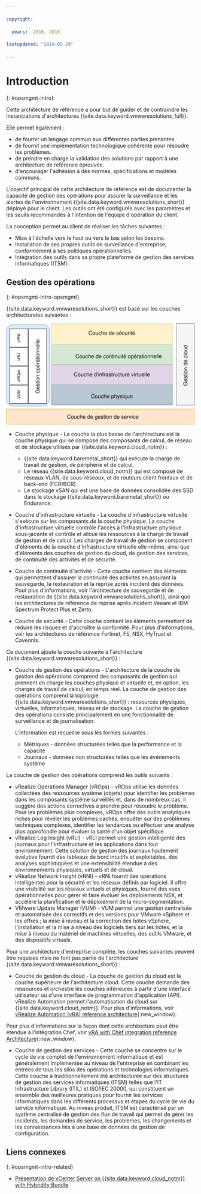 ```yaml
---

copyright:

  years:  2016, 2019

lastupdated: "2019-05-29"

---
```


# Introduction
{: #opsmgmt-intro}

Cette architecture de référence a pour but de guider et de contraindre les instanciations d'architectures {{site.data.keyword.vmwaresolutions_full}}.

Elle permet également :
* de fournir un langage commun aux différentes parties prenantes.
* de fournit une implémentation technologique cohérente pour résoudre les problèmes.
* de prendre en charge la validation des solutions par rapport à une architecture de référence éprouvée.
* d'encourager l'adhésion à des normes, spécifications et modèles communs.

L'objectif principal de cette architecture de référence est de documenter la capacité de gestion des opérations pour assurer la surveillance et les alertes de l'environnement {{site.data.keyword.vmwaresolutions_short}} déployé pour le client. Les outils ont été configurés avec les paramètres et les seuils recommandés à l'intention de l'équipe d'opération du client.

La conception permet au client de réaliser les tâches suivantes :
* Mise à l'échelle vers le haut ou vers le bas selon les besoins.
* Installation de ses propres outils de surveillance d'entreprise, conformément à ses politiques opérationnelles.
* Intégration des outils dans sa propre plateforme de gestion des services informatiques (ITSM).

## Gestion des opérations
{: #opsmgmt-intro-opsmgmt}

{{site.data.keyword.vmwaresolutions_short}} est basé sur les couches architecturales suivantes :

![Diagramme de l'architecture](../../images/opsmgmt-architecture.svg "Diagramme de l'architecture")

* Couche physique - La couche la plus basse de l'architecture est la couche physique qui se compose des composants de calcul, de réseau et de stockage utilisés par {{site.data.keyword.cloud_notm}} :
  * {{site.data.keyword.baremetal_short}} qui exécute la charge de travail de gestion, de périphérie et de calcul.
  * Le réseau {{site.data.keyword.cloud_notm}} qui est composé de réseaux VLAN, de sous-réseaux, et de routeurs client frontaux et de back-end (FCR/BCR).
  * Le stockage vSAN qui est une base de données consolidée des SSD dans le stockage {{site.data.keyword.baremetal_short}} ou Endurance.

* Couche d'infrastructure virtuelle - La couche d'infrastructure virtuelle s'exécute sur les composants de la couche physique. La couche d'infrastructure virtuelle contrôle l'accès à l'infrastructure physique sous-jacente et contrôle et alloue les ressources à la charge de travail de gestion et de calcul. Les charges de travail de gestion se composent d'éléments de la couche d'infrastructure virtuelle elle-même, ainsi que d'éléments des couches de gestion du cloud, de gestion des services, de continuité des activités et de sécurité.

* Couche de continuité d'activité - Cette couche contient des éléments qui permettent d'assurer la continuité des activités en assurant la sauvegarde, la restauration et la reprise après incident des données. Pour plus d'informations, voir l'architecture de sauvegarde et de restauration de {{site.data.keyword.vmwaresolutions_short}}, ainsi que les architectures de référence de reprise après incident Veeam et IBM Spectrum Protect Plus et Zerto.

* Couche de sécurité - Cette couche contient les éléments permettant de réduire les risques et d'accroître la conformité. Pour plus d'informations, voir les architectures de référence Fortinet, F5, NSX, HyTrust et Caveonix.

Ce document ajoute la couche suivante à l'architecture {{site.data.keyword.vmwaresolutions_short}} :

* Couche de gestion des opérations - L'architecture de la couche de gestion des opérations comprend des composants de gestion qui prennent en charge les couches physique et virtuelle et, en option, les charges de travail de calcul, en temps réel. La couche de gestion des opérations comprend la topologie {{site.data.keyword.vmwaresolutions_short}} : ressources physiques, virtuelles, informatiques, réseau et de stockage. La couche de gestion des opérations consiste principalement en une fonctionnalité de surveillance et de journalisation.

  L'information est recueillie sous les formes suivantes :
    * Métriques - données structurées telles que la performance et la capacité
    * Journaux - données non structurées telles que les événements système

La couche de gestion des opérations comprend les outils suivants :

* vRealize Operations Manager (vROps) - vROps utilise les données collectées des ressources système (objets) pour identifier les problèmes dans les composants système surveillés et, dans de nombreux cas, il suggère des actions correctives à prendre pour résoudre le problème. Pour les problèmes plus complexes, vROps offre des outils analytiques riches pour révéler les problèmes cachés, enquêter sur des problèmes techniques complexes, identifier les tendances ou effectuer une analyse plus approfondie pour évaluer la santé d'un objet spécifique.
* vRealize Log Insight (vRLI) - vRLI permet une gestion intelligente des journaux pour l'infrastructure et les applications dans tout environnement. Cette solution de gestion des journaux hautement évolutive fournit des tableaux de bord intuitifs et exploitables, des analyses sophistiquées et une extensibilité étendue à des environnements physiques, virtuels et de cloud.
* vRealize Network Insight (vRNI) - vRNI fournit des opérations intelligentes pour la sécurité et les réseaux définis par logiciel. Il offre une visibilité sur les réseaux virtuels et physiques, fournit des vues opérationnelles pour gérer et faire évoluer les déploiements NSX, et accélère la planification et le déploiement de la micro-segmentation.
* VMware Update Manager (VUM) - VUM permet une gestion centralisée et automatisée des correctifs et des versions pour VMware vSphere et les offres ; la mise à niveau et la correction des hôtes vSphere, l'installation et la mise à niveau des logiciels tiers sur les hôtes, et la mise à niveau du matériel de machines virtuelles, des outils VMware, et des dispositifs virtuels.

Pour une architecture d'entreprise complète, les couches suivantes peuvent être requises mais ne font pas partie de l'architecture {{site.data.keyword.vmwaresolutions_short}} :

* Couche de gestion du cloud - La couche de gestion du cloud est la couche supérieure de l'architecture cloud. Cette couche demande des ressources et orchestre les couches inférieures à partir d'une interface utilisateur ou d'une interface de programmation d'application (API). vRealize Automation permet l'automatisation du cloud sur {{site.data.keyword.cloud_notm}}. Pour plus d'informations, voir [vRealize Automation (vRA) reference architecture](https://www.ibm.com/cloud/garage/files/IBM_Cloud_for_VMware_Solutions_VRA_Architecture_v1.pdf){:new_window}.

Pour plus d'informations sur la façon dont cette architecture peut être étendue à l'intégration Chef, voir [vRA with Chef integration reference Architecture](https://www.ibm.com/cloud/garage/files/IBM_Cloud_for_VMware_Solutions_VRA_Chef_Integration_Architecture.pdf){:new_window}.

* Couche de gestion des services - Cette couche se concentre sur le cycle de vie complet de l'environnement informatique et est généralement implémentée au niveau de l'entreprise en combinant les entrées de tous les silos des opérations et technologies informatiques. Cette couche a traditionnellement été architecturée sur des structures de gestion des services informatiques (ITSM) telles que l'IT Infrastructure Library (ITIL) et ISO/IEC 20000, qui constituent un ensemble des meilleures pratiques pour fournir les services informatiques dans les différents processus et étapes du cycle de vie du service informatique. Au niveau produit, ITSM est caractérisé par un système centralisé de gestion des flux de travail qui permet de gérer les incidents, les demandes de service, les problèmes, les changements et les connaissances liés à une base de données de gestion de configuration.

## Liens connexes
{: #opsmgmt-intro-related}

* [Présentation de vCenter Server on {{site.data.keyword.cloud_notm}} with Hybridity Bundle](/docs/services/vmwaresolutions/archiref/vcs?topic=vmware-solutions-vcs-hybridity-intro)
